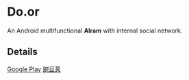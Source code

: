 # Do.or
An Android multifunctional **Alram** with internal social network.

## Details
<a href="https://play.google.com/store/apps/details?id=com.geeker.door">Google Play</a>
<a href="http://www.wandoujia.com/apps/com.geeker.door">豌豆荚</a>

